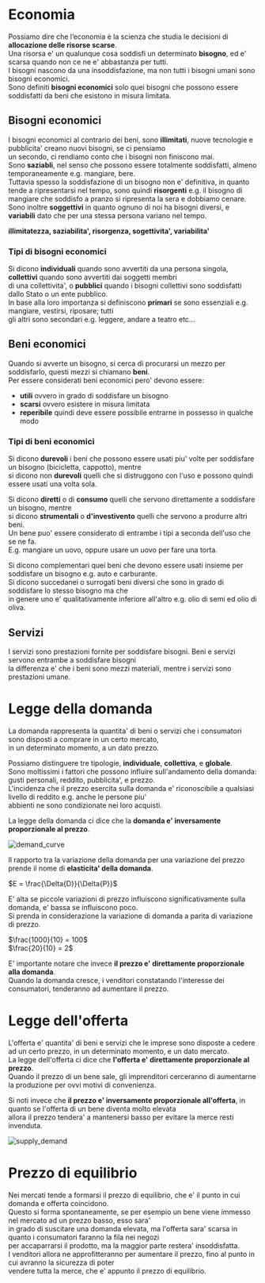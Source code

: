 # Economia  

Possiamo dire che l’economia è la scienza che studia le decisioni di **allocazione delle risorse scarse**.  
Una risorsa e' un qualunque cosa soddisfi un determinato **bisogno**, ed e' scarsa quando non ce ne e' abbastanza per tutti.  
I bisogni nascono da una insoddisfazione, ma non tutti i bisogni umani sono bisogni economici.  
Sono definiti **bisogni economici** solo quei bisogni che possono essere soddisfatti da beni che esistono in misura limitata.  

## Bisogni economici  

I bisogni economici al contrario dei beni, sono **illimitati**, nuove tecnologie e pubblicita' creano nuovi bisogni, se ci pensiamo  
un secondo, ci rendiamo conto che i bisogni non finiscono mai.  
Sono **saziabli**, nel senso che possono essere totalmente soddisfatti, almeno temporaneamente e.g. mangiare, bere.  
Tuttavia spesso la soddisfazione di un bisogno non e' definitiva, in quanto tende a ripresentarsi nel tempo, sono quindi **risorgenti**
e.g. il bisogno di mangiare che soddisfo a pranzo si ripresenta la sera e dobbiamo cenare.  
Sono inoltre **soggettivi** in quanto ognuno di noi ha bisogni diversi, e **variabili** dato che per una stessa persona variano nel tempo.  

**illimitatezza, saziabilita', risorgenza, sogettivita', variabilita'**   


### Tipi di bisogni economici  

Si dicono **individuali** quando sono avvertiti da una persona singola, **collettivi** quando sono avvertiti dai soggetti membri  
di una collettivita', o **pubblici** quando i bisogni collettivi sono soddisfatti dallo Stato o un ente pubblico.  
In base alla loro importanza si definiscono **primari** se sono essenziali e.g. mangiare, vestirsi, riposare; tutti  
gli altri sono secondari e.g. leggere, andare a teatro etc...  



## Beni economici  

Quando si avverte un bisogno, si cerca di procurarsi un mezzo per soddisfarlo, questi mezzi si chiamano **beni**.  
Per essere considerati beni economici pero' devono essere:

* **utili** ovvero in grado di soddisfare un bisogno
* **scarsi** ovvero esistere in misura limitata
* **reperibile** quindi deve essere possibile entrarne in possesso in qualche modo  


### Tipi di beni economici  

Si dicono **durevoli** i beni che possono essere usati piu' volte per soddisfare un bisogno (bicicletta, cappotto), mentre  
si dicono non **durevoli** quelli che si distruggono con l'uso e possono quindi essere usati una volta sola.  

Si dicono **diretti** o di **consumo** quelli che servono direttamente a soddisfare un bisogno, mentre  
si dicono **strumentali** o **d'investivento** quelli che servono a produrre altri beni.  
Un bene puo' essere considerato di entrambe i tipi a seconda dell'uso che se ne fa.   
E.g. mangiare un uovo, oppure usare un uovo per fare una torta.  

Si dicono complementari quei beni che devono essere usati insieme per soddisfare un bisogno e.g. auto e carburante.  
Si dicono succedanei o surrogati beni diversi che sono in grado di soddisfare lo stesso bisogno ma che   
in genere uno e' qualitativamente inferiore all'altro e.g. olio di semi ed olio di oliva.  


## Servizi  

I servizi sono prestazioni fornite per soddisfare bisogni. Beni e servizi servono entrambe a soddisfare bisogni  
la differenza e' che i beni sono mezzi materiali, mentre i servizi sono prestazioni umane.  


# Legge della domanda  

La domanda rappresenta la quantita' di beni o servizi che i consumatori sono disposti a comprare in un certo mercato,  
in un determinato momento, a un dato prezzo.  

Possiamo distinguere tre tipologie, **individuale**, **collettiva**, e **globale**.  
Sono moltissimi i fattori che possono influire sull'andamento della domanda: gusti personali, reddito, pubblicita', e prezzo.  
L'incidenza che il prezzo esercita sulla domanda e' riconoscibile a qualsiasi livello di reddito e.g. anche le persone piu'  
abbienti ne sono condizionate nei loro acquisti.  

La legge della domanda ci dice che la **domanda e' inversamente proporzionale al prezzo**.  

![demand_curve](https://user-images.githubusercontent.com/7195133/198121759-0240ee60-514e-4377-b680-bf282974af0d.jpg)  


Il rapporto tra la variazione della domanda per una variazione del prezzo prende il nome di **elasticita' della domanda**.  

$E = \frac{\Delta{D}}{\Delta{P}}$

E' alta se piccole variazioni di prezzo influiscono significativamente sulla domanda, e' bassa se influiscono poco.  
Si prenda in considerazione la variazione di domanda a parita di variazione di prezzo.  

$\frac{1000}{10} = 100$  
$\frac{20}{10} = 2$  

E' importante notare che invece **il prezzo e' direttamente proporzionale alla domanda**.  
Quando la domanda cresce, i venditori constatando l'interesse dei consumatori, tenderanno ad aumentare il prezzo.  


# Legge dell'offerta  

L'offerta e' quantita' di beni e servizi che le imprese sono disposte a cedere ad un certo prezzo, in un determinato momento, e un dato mercato.  
La legge dell'offerta ci dice che **l'offerta e' direttamente proporzionale al prezzo**.  
Quando il prezzo di un bene sale, gli imprenditori cerceranno di aumentarne la produzione per ovvi motivi di convenienza.  

Si noti invece che **il prezzo e' inversamente proporzionale all'offerta**, in quanto se l'offerta di un bene diventa molto elevata  
allora il prezzo tendera' a mantenersi basso per evitare la merce resti invenduta.  

![supply_demand](https://user-images.githubusercontent.com/7195133/198143680-85591346-653d-4a4f-a10a-9114435b86d4.jpg)  


# Prezzo di equilibrio  

Nei mercati tende a formarsi il prezzo di equilibrio, che e' il punto in cui domanda e offerta coincidono.  
Questo si forma spontaneamente, se per esempio un bene viene immesso nel mercato ad un prezzo basso, esso sara'  
in grado di suscitare una domanda elevata, ma l'offerta sara' scarsa in quanto i consumatori faranno la fila nei negozi  
per accaparrarsi il prodotto, ma la maggior parte restera' insoddisfatta.  
I venditori allora ne approfitteranno per aumentare il prezzo, fino al punto in cui avranno la sicurezza di poter  
vendere tutta la merce, che e' appunto il prezzo di equilibrio. 
